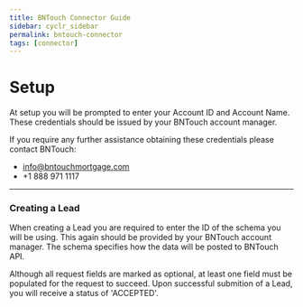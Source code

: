 ```yaml
---
title: BNTouch Connector Guide
sidebar: cyclr_sidebar
permalink: bntouch-connector
tags: [connector]
---
```


# Setup

At setup you will be prompted to enter your Account ID and Account Name. These credentials should be issued by your BNTouch account manager.

If you require any further assistance obtaining these credentials please contact BNTouch:

- info@bntouchmortgage.com
- +1 888 971 1117

---

### Creating a Lead

When creating a Lead you are required to enter the ID of the schema you will be using. This again should be provided by your BNTouch account manager. The schema specifies how the data will be posted to BNTouch API.

Although all request fields are marked as optional, at least one field must be populated for the request to succeed. Upon successful submition of a Lead, you will receive a status of 'ACCEPTED'.
